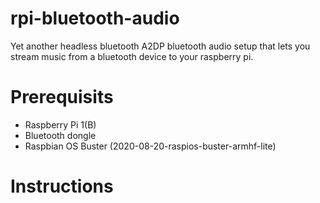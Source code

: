 # rpi-bluetooth-audio
Yet another headless bluetooth A2DP bluetooth audio setup that lets you stream music from a bluetooth device to your raspberry pi.

# Prerequisits
* Raspberry Pi 1(B)
* Bluetooth dongle
* Raspbian OS Buster (2020-08-20-raspios-buster-armhf-lite)

# Instructions


